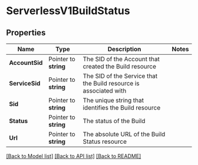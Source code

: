 # ServerlessV1BuildStatus

## Properties

Name | Type | Description | Notes
------------ | ------------- | ------------- | -------------
**AccountSid** | Pointer to **string** | The SID of the Account that created the Build resource |
**ServiceSid** | Pointer to **string** | The SID of the Service that the Build resource is associated with |
**Sid** | Pointer to **string** | The unique string that identifies the Build resource |
**Status** | Pointer to **string** | The status of the Build |
**Url** | Pointer to **string** | The absolute URL of the Build Status resource |

[[Back to Model list]](../README.md#documentation-for-models) [[Back to API list]](../README.md#documentation-for-api-endpoints) [[Back to README]](../README.md)



